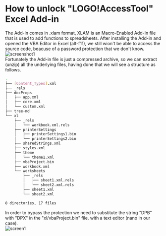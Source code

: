 # How to unlock "LOGO!AccessTool" Excel Add-in
The Add-in comes in .xlam format, XLAM is an Macro-Enabled Add-In file that is used to add functions to spreadsheets. After installing the Add-in and opened the VBA Editor in Excel (alt-f11), we still wion't be able to access the source code, beacuse of a password protection that we don't know.\
![screenshot1](https://user-images.githubusercontent.com/43523843/160242869-e3a519f1-e4f2-4960-b0c1-a07fa91e4a0d.png)\
Fortunately the Add-in file is just a compressed archive, so we can extract (unzip) all the underlying files, having done that we will see a structure as follows.

```bash
.
├── [Content_Types].xml
├── _rels
├── docProps
│   ├── app.xml
│   ├── core.xml
│   └── custom.xml
├── tree-md
└── xl
    ├── _rels
    │   └── workbook.xml.rels
    ├── printerSettings
    │   ├── printerSettings1.bin
    │   └── printerSettings2.bin
    ├── sharedStrings.xml
    ├── styles.xml
    ├── theme
    │   └── theme1.xml
    ├── vbaProject.bin
    ├── workbook.xml
    └── worksheets
        ├── _rels
        │   ├── sheet1.xml.rels
        │   └── sheet2.xml.rels
        ├── sheet1.xml
        └── sheet2.xml

8 directories, 17 files
```

In order to bypass the protection we need to substitute the string "DPB" with "DPX" in the "xl/vbaProject.bin" file. with a text editor (nano in our case).\
![screen1](https://user-images.githubusercontent.com/43523843/160244270-32ed0204-2e91-4539-8c45-f8a35d9da973.gif)


